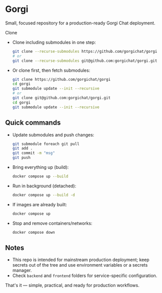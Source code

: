 # Gorgi

Small, focused repository for a production-ready Gorgi Chat deployment.

Clone

- Clone including submodules in one step:

  ```bash
  git clone --recurse-submodules https://github.com/gorgichat/gorgi
  # or
  git clone --recurse-submodules git@github.com:gorgichat/gorgi.git  
  ```

- Or clone first, then fetch submodules:

  ```bash
  git clone https://github.com/gorgichat/gorgi
  cd gorgi
  git submodule update --init --recursive
  # or
  git clone git@github.com:gorgichat/gorgi.git
  cd gorgi
  git submodule update --init --recursive

  ```

## Quick commands

- Update submodules and push changes:

  ```bash
  git submodule foreach git pull
  git add .
  git commit -m "msg"
  git push
  ```

- Bring everything up (build):

  ```bash
  docker compose up --build
  ```

- Run in background (detached):

  ```bash
  docker compose up --build -d
  ```

- If images are already built:

  ```bash
  docker compose up
  ```

- Stop and remove containers/networks:

  ```bash
  docker compose down
  ```

## Notes

- This repo is intended for mainstream production deployment; keep secrets out of the tree and use environment variables or a secrets manager.
- Check `backend` and `frontend` folders for service-specific configuration.

That's it — simple, practical, and ready for production workflows.

